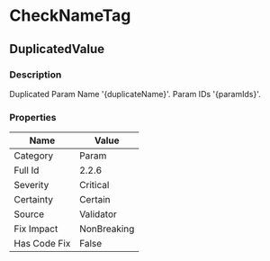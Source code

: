 ﻿---  
uid: Validator_2_2_6  
---

# CheckNameTag

## DuplicatedValue

### Description

Duplicated Param Name '{duplicateName}'. Param IDs '{paramIds}'.

### Properties

| Name         | Value       |
| ------------ | ----------- |
| Category     | Param       |
| Full Id      | 2.2.6       |
| Severity     | Critical    |
| Certainty    | Certain     |
| Source       | Validator   |
| Fix Impact   | NonBreaking |
| Has Code Fix | False       |

